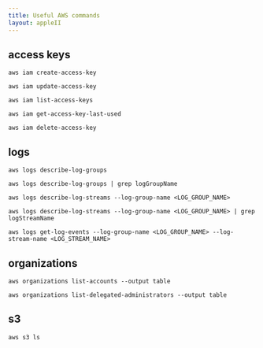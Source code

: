 ```yaml
---
title: Useful AWS commands
layout: appleII
---
```


access keys
-----------
```
aws iam create-access-key

aws iam update-access-key

aws iam list-access-keys

aws iam get-access-key-last-used

aws iam delete-access-key
```

logs
----
```
aws logs describe-log-groups

aws logs describe-log-groups | grep logGroupName

aws logs describe-log-streams --log-group-name <LOG_GROUP_NAME>

aws logs describe-log-streams --log-group-name <LOG_GROUP_NAME> | grep logStreamName

aws logs get-log-events --log-group-name <LOG_GROUP_NAME> --log-stream-name <LOG_STREAM_NAME>
```

organizations
-------------
```
aws organizations list-accounts --output table

aws organizations list-delegated-administrators --output table
```

s3
--
```
aws s3 ls
```
